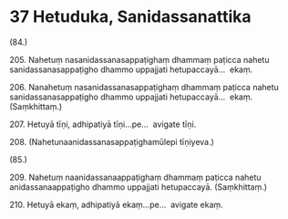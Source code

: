

# 37 Hetuduka, Sanidassanattika


(84.)

205\. Nahetuṃ nasanidassanasappaṭighaṃ dhammaṃ paṭicca nahetu sanidassanasappaṭigho dhammo uppajjati hetupaccayā…  ekaṃ.

206\. Nanahetuṃ nasanidassanasappaṭighaṃ dhammaṃ paṭicca nahetu sanidassanasappaṭigho dhammo uppajjati hetupaccayā…  ekaṃ. (Saṃkhittaṃ.)

207\. Hetuyā tīṇi, adhipatiyā tīṇi…pe…  avigate tīṇi.

208\. (Nahetunaanidassanasappaṭighamūlepi tīṇiyeva.)

(85.)

209\. Nahetuṃ naanidassanaappaṭighaṃ dhammaṃ paṭicca nahetu anidassanaappaṭigho dhammo uppajjati hetupaccayā. (Saṃkhittaṃ.)

210\. Hetuyā ekaṃ, adhipatiyā ekaṃ…pe…  avigate ekaṃ.



